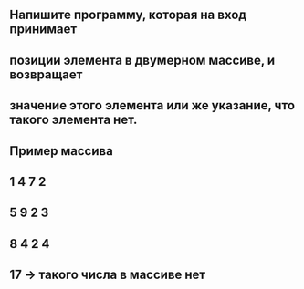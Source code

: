 ## Напишите программу, которая на вход принимает 
## позиции элемента в двумерном массиве, и возвращает 
## значение этого элемента или же указание, что такого элемента нет.

## Пример массива

## 1 4 7 2
## 5 9 2 3
## 8 4 2 4
## 17 -> такого числа в массиве нет